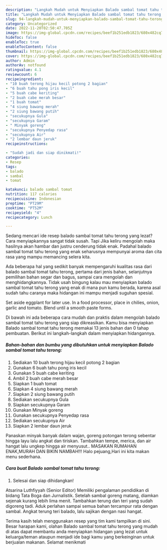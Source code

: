 ```yaml
---
description: "Langkah Mudah untuk Menyiapkan Balado sambal tomat tahu terong, Menggugah Selera"
title: "Langkah Mudah untuk Menyiapkan Balado sambal tomat tahu terong, Menggugah Selera"
slug: 94-langkah-mudah-untuk-menyiapkan-balado-sambal-tomat-tahu-terong-menggugah-selera
category: Uncategorized
date: 2022-11-20T02:50:47.705Z
image: https://img-global.cpcdn.com/recipes/beef1b251edb1823/680x482cq70/balado-sambal-tomat-tahu-terong-foto-resep-utama.jpg
hideToc: false
enableToc: true
enableTocContent: false
thumbnail: https://img-global.cpcdn.com/recipes/beef1b251edb1823/680x482cq70/balado-sambal-tomat-tahu-terong-foto-resep-utama.jpg
cover: https://img-global.cpcdn.com/recipes/beef1b251edb1823/680x482cq70/balado-sambal-tomat-tahu-terong-foto-resep-utama.jpg
author: Admin
authorAv: notfound
ratingvalue: 4.1
reviewcount: 6
recipeingredient:
- "10 buah terong hijau kecil potong 2 bagian"
- "6 buah tahu pong iris kecil"
- "5 buah cabe keriting"
- "2 buah cabe merah besar"
- "1 buah tomat"
- "4 siung bawang merah"
- "2 siung bawang putih"
- "secukupnya Gula"
- "secukupnya Garam"
- " Minyak goreng"
- "secukupnya Penyedap rasa"
- "secukupnya Air"
- "2 lembar daun jeruk"
recipeinstructions:

- "Sudah jadi dan siap dinikmati!"
categories:
- Resep
tags:
- balado
- sambal
- tomat

katakunci: balado sambal tomat 
nutrition: 117 calories
recipecuisine: Indonesian
preptime: "PT29M"
cooktime: "PT52M"
recipeyield: "4"
recipecategory: Lunch

---
```



Sedang mencari ide resep balado sambal tomat tahu terong yang lezat? Cara menyiapkannya sangat tidak susah. Tapi Jika keliru mengolah maka hasilnya akan hambar dan justru cenderung tidak enak. Padahal balado sambal tomat tahu terong yang enak seharusnya mempunyai aroma dan cita rasa yang mampu memancing selera kita.


Ada beberapa hal yang sedikit banyak mempengaruhi kualitas rasa dari balado sambal tomat tahu terong, pertama dari jenis bahan, selanjutnya pemilihan bahan segar dan bagus, sampai cara mengolah dan menghidangkannya. Tidak usah bingung kalau mau menyiapkan balado sambal tomat tahu terong yang enak di mana pun kamu berada, karena asal sudah tahu caranya maka hidangan ini mampu menjadi suguhan spesial.

Set aside eggplant for later use. In a food processor, place in chilies, onion, garlic and tomato. Blend until a smooth paste forms.


Di bawah ini ada beberapa cara mudah dan praktis dalam mengolah balado sambal tomat tahu terong yang siap dikreasikan. Kamu bisa menyiapkan Balado sambal tomat tahu terong memakai 13 jenis bahan dan 0 tahap pembuatan. Berikut ini langkah-langkah dalam menyiapkan hidangannya.

<!--inarticleads1-->

##### Bahan-bahan dan bumbu yang dibutuhkan untuk menyiapkan Balado sambal tomat tahu terong:

1. Sediakan 10 buah terong hijau kecil potong 2 bagian
1. Gunakan 6 buah tahu pong iris kecil
1. Gunakan 5 buah cabe keriting
1. Ambil 2 buah cabe merah besar
1. Siapkan 1 buah tomat
1. Siapkan 4 siung bawang merah
1. Siapkan 2 siung bawang putih
1. Sediakan secukupnya Gula
1. Siapkan secukupnya Garam
1. Gunakan  Minyak goreng
1. Gunakan secukupnya Penyedap rasa
1. Sediakan secukupnya Air
1. Siapkan 2 lembar daun jeruk


Panaskan minyak banyak dalam wajan, goreng potongan terong sebentar hingga layu lalu angkat dan tiriskan. Tambahkan tempe, merica, dan air hangat lalu ungkep hingga air menyusut.. MASAKAN RUMAHAN ENAK,MURAH DAN BIKIN NAMBAH!!! Halo pejuang,Hari ini kita makan menu sederhana. 

<!--inarticleads2-->

##### Cara buat Balado sambal tomat tahu terong:


1. Selesai dan siap dihidangkan!

Atsarina Luthfiyyah (Senior Editor) Memiliki pengalaman pendidikan di bidang Tata Boga dan Jurnalistik. Setelah sambal goreng matang, diamkan sejenak kurang lebih lima menit. Tambahkan terung dan teri yang sudah digoreng tadi. Aduk perlahan sampai semua bahan tercampur rata dengan sambal. Angkat terung teri balado, lalu sajikan dengan nasi hangat. 

Terima kasih telah menggunakan resep yang tim kami tampilkan di sini. Besar harapan kami, olahan Balado sambal tomat tahu terong yang mudah di atas dapat membantu anda menyiapkan hidangan yang lezat untuk keluarga/teman ataupun menjadi ide bagi kamu yang berkeinginan untuk berjualan makanan. Selamat menikmati
